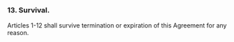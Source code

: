 ## 
### 13. Survival.

Articles 1-12 shall survive termination or expiration of this Agreement for any reason.
